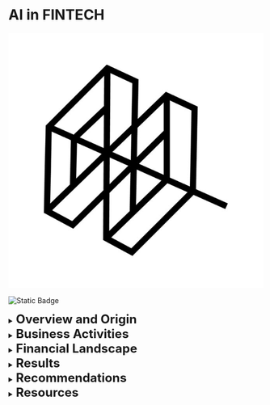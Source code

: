 # AI in FINTECH
![alt text](https://github.com/RevHex/ai-case-study/blob/main/quiver.jpg)

![Static Badge](https://img.shields.io/badge/Quantitative%20-%20%23FFD150?style=plastic&label=Quiver&labelColor=%23000000)


<details> 
<Summary> <b><font size="+2"> Overview and Origin </font></b> </summary>
<ul>
<li> Fast tracked in Feb 2020 the company was founded by Christopher and James Kardatze</li>

<li> Quiver Quantitative started as a hobby after they learned to code in high school. They posted their first data sets and visuals during their undergrad.</li>

<li> After their feature in Bloomberg they decided to turn their project into a business. At launch they had landed about $100,000 and by the end of the year they raised another $500,000.</li>
</ul>
</details>

<details> 
<Summary> <b><font size="+2"> Business Activities </font></b> </summary>

<ul>
<li> To make the clandestine insight surrounding corporate investments, lobbyists, and even stock trades among congressional members, that have been shielded by hedge funds and brokerage firms alike, more accessible and practical.</li>

<li>The target audience is retail investors, both laymen and professional alike. </li>

<li>By making this "alternative" data more accessible and offering api subscriptions.</li>

<li>Their expertise lies in employing data analytics and machine learning to scrutinize financial data, aiding their clients in making well-informed investment choices. They provide an array of products and services, encompassing data feeds, bespoke research reports, and investment software tools.</li>
</ul>
</details>

<details> 
<Summary> <b><font size="+2">  Financial Landscape </font></b> </summary>

<ul>
<li> In general this fintech aims to disrupt and ultimately supplant conventional financial service providers by demonstrating greater agility, catering to an overlooked segment of the population, and delivering swifter/superior service.</li>

<li> Currently, the three most highly valued finanace companies utilizing a.i. are Ant Group, Stripe, and Revolut.</li>
</ul>
</details>

<details> 
<Summary> <b><font size="+2"> Results </font></b> </summary>

<ul>
<li> Providing access to congressioanl investments, exposing trends of insider trading, government contract statements, and providing data sets and api that normally would not be available to the leyman. </li>

<li>Customer acquisition cost, customer lifetime value, and monthly recurring revenue are some of the core metrics used to mesaure companies in this branch of fintech. </li>

<li>Based on the limited resources available for comparison with other competitors in fintech, it appears they rank somewhere in the middle. Keeping in mind that they are a small business with only 15 employees and are not publicly traded. </li>
</ul>
</details>


<details> 
<Summary> <b><font size="+2"> Recommendations </font></b> </summary>

<ul>
<li>If their aim was to attract a broader audience, I would recommend providing their back testing program for free or at an entry-level price, albeit with limited access.</li>

<li>This avenue has the potential to assist individuals with minimal or no investment background in becoming more accustomed to the concept. Expanding the consumer base would directly influence profitability, along with other fundamental metrics in the fintech industry.</li>

<li>There wouldn't be a necessity for new software or hardware as it would leverage existing resources under their ownership and control. My proposal would merely alter the utilization and accessibility of their current programs.</li>
</ul>
</details>

<details> 
<Summary> <b><font size="+2"> Resources </font></b> </summary>

<ul>
<li> https://github.com/kefranabg/readme-md-generator </li>
<li> https://chat.openai.com/ </li>
<li> https://github.com/Babi-B/git-readme-tips?tab=readme-ov-file#styling-text </li>
<li> https://shields.io/ </li>
<li> https://www.quiverquant.com/blog/ </li>
<li> https://bullishbears.com/quiver-quantitative-review/ </li>
</ul>
</details>